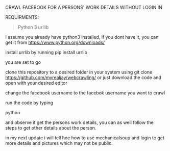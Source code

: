 CRAWL FACEBOOK FOR A PERSONS' WORK DETAILS WITHOUT LOGIN IN

REQUIRMENTS:
>Python 3
>urllib

I assume you already have python3 installed, if you dont have it, you can get it from https://www.python.org/downloads/

install urrlib by running 
pip install urrlib

you are set to go

clone this repository to a desired folder in your system using git clone https://github.com/myrealjay/webcrawling/
or just download the code and open with your desired editor

change the facebook username to the facebok username you want to crawl

run the code by typing 

python <the name you gave the code>
  
 and observe it get the persons work details, you can as well follow the steps to get other details about the person.
 
 in my next update i will tell hoe how to use mechanicalsoup and login to get more details and pictures which may not be public.
